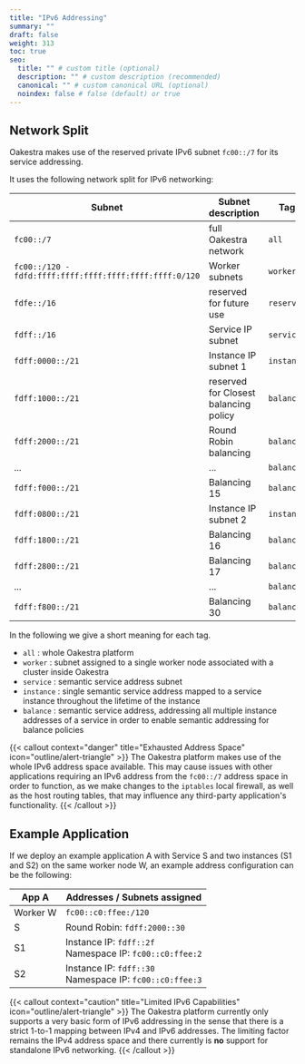 ```yaml
---
title: "IPv6 Addressing"
summary: ""
draft: false
weight: 313
toc: true
seo:
  title: "" # custom title (optional)
  description: "" # custom description (recommended)
  canonical: "" # custom canonical URL (optional)
  noindex: false # false (default) or true
---
```


## Network Split

Oakestra makes use of the reserved private IPv6 subnet `fc00::/7` for its service addressing.

It uses the following network split for IPv6 networking:

| Subnet                                                  | Subnet description                 | Tag        |
|---------------------------------------------------------|------------------------------------|------------|
| `fc00::/7`                                              | full Oakestra network              | `all`      |
| `fc00::/120 - fdfd:ffff:ffff:ffff:ffff:ffff:ffff:0/120` | Worker subnets                     | `worker`   |
| `fdfe::/16`                                             | reserved for future use            | `reserved` |
| `fdff::/16`                                             | Service IP subnet                  | `service`  |
| `fdff:0000::/21`                                        | Instance IP subnet 1               | `instance` |
| `fdff:1000::/21`                                        | reserved for Closest balancing policy | `balance`  |
| `fdff:2000::/21`                                        | Round Robin balancing              | `balance`  |
| ...                                                     | ...                                | `balance`  |
| `fdff:f000::/21`                                        | Balancing 15                       | `balance`  |
| `fdff:0800::/21`                                        | Instance IP subnet 2               | `instance` |
| `fdff:1800::/21`                                        | Balancing 16                       | `balance`  |
| `fdff:2800::/21`                                        | Balancing 17                       | `balance`  |
| ...                                                     | ...                                | `balance`  |
| `fdff:f800::/21`                                        | Balancing 30                       | `balance`  |

In the following we give a short meaning for each tag.

* `all` : whole Oakestra platform
* `worker` : subnet assigned to a single worker node associated with a cluster inside Oakestra
* `service` : semantic service address subnet
* `instance` : single semantic service address mapped to a service instance throughout the lifetime of the instance
* `balance` : semantic service address, addressing all multiple instance addresses of a service in order to enable
semantic addressing for balance policies

{{< callout context="danger" title="Exhausted Address Space" icon="outline/alert-triangle" >}}
The Oakestra platform makes use of the whole IPv6 address space available.
This may cause issues with other applications requiring an IPv6 address from the `fc00::/7`
address space in order to function, as we make changes to the `iptables` local firewall,
as well as the host routing tables, that may influence any third-party application's functionality.
{{< /callout >}}

## Example Application

If we deploy an example application A with Service S and two instances (S1 and S2) on the same worker node W,
an example address configuration can be the following:

| App A    | Addresses / Subnets assigned                                |
|----------|-------------------------------------------------------------|
| Worker W | `fc00::c0:ffee:/120`                                        |
| S        | Round Robin: `fdff:2000::30`                                |
| S1       | Instance IP: `fdff::2f`<br> Namespace IP: `fc00::c0:ffee:2` |
| S2       | Instance IP: `fdff::30`<br> Namespace IP: `fc00::c0:ffee:3` | 


{{< callout context="caution" title="Limited IPv6 Capabilities" icon="outline/alert-triangle" >}}
The Oakestra platform currently only supports a very basic form of IPv6 addressing in the sense that there is a 
strict 1-to-1 mapping between IPv4 and IPv6 addresses.
The limiting factor remains the IPv4 address space and there currently is **no** support for standalone IPv6 networking.
{{< /callout >}}
